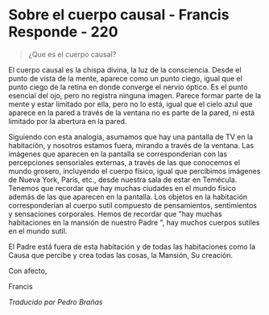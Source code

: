 # Sobre el cuerpo causal - Francis Responde - 220

>¿Que es el cuerpo causal?

El cuerpo causal es la chispa divina, la luz de la consciencia. Desde el punto de vista de la mente, aparece como un punto ciego, igual que el punto ciego de la retina en donde converge el nervio óptico. Es el punto esencial del ojo, pero no registra ninguna imagen. Parece formar parte de la mente y estar limitado por ella, pero no lo está, igual que el cielo azul que aparece en la pared a través de la ventana no es parte de la pared, ni está limitado por la abertura en la pared.

Siguiendo con esta analogía, asumamos que hay una pantalla de TV en la habitación, y nosotros estamos fuera, mirando a través de la ventana. Las imágenes que aparecen en la pantalla se corresponderían con las percepciones sensoriales externas, a través de las que conocemos el mundo grosero, incluyendo el cuerpo físico, igual que percibimos imágenes de Nueva York, París, etc., desde nuestra sala de estar en Temécula. Tenemos que recordar que hay muchas ciudades en el mundo físico además de las que aparecen en la pantalla. Los objetos en la habitación corresponderían al cuerpo sutil compuesto de pensamientos, sentimientos y sensaciones corporales. Hemos de recordar que "hay muchas habitaciones en la mansión de nuestro Padre ", hay muchos cuerpos sutiles en el mundo sutil.

El Padre está fuera de esta habitación y de todas las habitaciones como la Causa que percibe y crea todas las cosas, la Mansión, Su creación.

Con afecto,

Francis

_Traducido por Pedro Brañas_